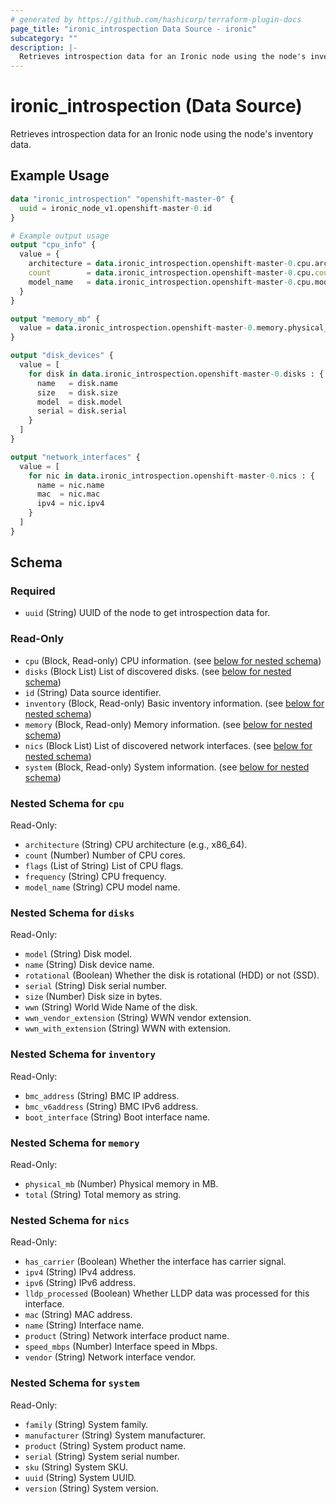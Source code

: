 ```yaml
---
# generated by https://github.com/hashicorp/terraform-plugin-docs
page_title: "ironic_introspection Data Source - ironic"
subcategory: ""
description: |-
  Retrieves introspection data for an Ironic node using the node's inventory data.
---
```


# ironic_introspection (Data Source)

Retrieves introspection data for an Ironic node using the node's inventory data.

## Example Usage

```terraform
data "ironic_introspection" "openshift-master-0" {
  uuid = ironic_node_v1.openshift-master-0.id
}

# Example output usage
output "cpu_info" {
  value = {
    architecture = data.ironic_introspection.openshift-master-0.cpu.architecture
    count        = data.ironic_introspection.openshift-master-0.cpu.count
    model_name   = data.ironic_introspection.openshift-master-0.cpu.model_name
  }
}

output "memory_mb" {
  value = data.ironic_introspection.openshift-master-0.memory.physical_mb
}

output "disk_devices" {
  value = [
    for disk in data.ironic_introspection.openshift-master-0.disks : {
      name   = disk.name
      size   = disk.size
      model  = disk.model
      serial = disk.serial
    }
  ]
}

output "network_interfaces" {
  value = [
    for nic in data.ironic_introspection.openshift-master-0.nics : {
      name = nic.name
      mac  = nic.mac
      ipv4 = nic.ipv4
    }
  ]
}
```

<!-- schema generated by tfplugindocs -->
## Schema

### Required

- `uuid` (String) UUID of the node to get introspection data for.

### Read-Only

- `cpu` (Block, Read-only) CPU information. (see [below for nested schema](#nestedblock--cpu))
- `disks` (Block List) List of discovered disks. (see [below for nested schema](#nestedblock--disks))
- `id` (String) Data source identifier.
- `inventory` (Block, Read-only) Basic inventory information. (see [below for nested schema](#nestedblock--inventory))
- `memory` (Block, Read-only) Memory information. (see [below for nested schema](#nestedblock--memory))
- `nics` (Block List) List of discovered network interfaces. (see [below for nested schema](#nestedblock--nics))
- `system` (Block, Read-only) System information. (see [below for nested schema](#nestedblock--system))

<a id="nestedblock--cpu"></a>
### Nested Schema for `cpu`

Read-Only:

- `architecture` (String) CPU architecture (e.g., x86_64).
- `count` (Number) Number of CPU cores.
- `flags` (List of String) List of CPU flags.
- `frequency` (String) CPU frequency.
- `model_name` (String) CPU model name.


<a id="nestedblock--disks"></a>
### Nested Schema for `disks`

Read-Only:

- `model` (String) Disk model.
- `name` (String) Disk device name.
- `rotational` (Boolean) Whether the disk is rotational (HDD) or not (SSD).
- `serial` (String) Disk serial number.
- `size` (Number) Disk size in bytes.
- `wwn` (String) World Wide Name of the disk.
- `wwn_vendor_extension` (String) WWN vendor extension.
- `wwn_with_extension` (String) WWN with extension.


<a id="nestedblock--inventory"></a>
### Nested Schema for `inventory`

Read-Only:

- `bmc_address` (String) BMC IP address.
- `bmc_v6address` (String) BMC IPv6 address.
- `boot_interface` (String) Boot interface name.


<a id="nestedblock--memory"></a>
### Nested Schema for `memory`

Read-Only:

- `physical_mb` (Number) Physical memory in MB.
- `total` (String) Total memory as string.


<a id="nestedblock--nics"></a>
### Nested Schema for `nics`

Read-Only:

- `has_carrier` (Boolean) Whether the interface has carrier signal.
- `ipv4` (String) IPv4 address.
- `ipv6` (String) IPv6 address.
- `lldp_processed` (Boolean) Whether LLDP data was processed for this interface.
- `mac` (String) MAC address.
- `name` (String) Interface name.
- `product` (String) Network interface product name.
- `speed_mbps` (Number) Interface speed in Mbps.
- `vendor` (String) Network interface vendor.


<a id="nestedblock--system"></a>
### Nested Schema for `system`

Read-Only:

- `family` (String) System family.
- `manufacturer` (String) System manufacturer.
- `product` (String) System product name.
- `serial` (String) System serial number.
- `sku` (String) System SKU.
- `uuid` (String) System UUID.
- `version` (String) System version.
